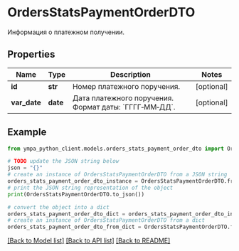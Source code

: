 # OrdersStatsPaymentOrderDTO

Информация о платежном получении.

## Properties

Name | Type | Description | Notes
------------ | ------------- | ------------- | -------------
**id** | **str** | Номер платежного поручения. | [optional] 
**var_date** | **date** | Дата платежного поручения.  Формат даты: &#x60;ГГГГ‑ММ‑ДД&#x60;.  | [optional] 

## Example

```python
from ympa_python_client.models.orders_stats_payment_order_dto import OrdersStatsPaymentOrderDTO

# TODO update the JSON string below
json = "{}"
# create an instance of OrdersStatsPaymentOrderDTO from a JSON string
orders_stats_payment_order_dto_instance = OrdersStatsPaymentOrderDTO.from_json(json)
# print the JSON string representation of the object
print(OrdersStatsPaymentOrderDTO.to_json())

# convert the object into a dict
orders_stats_payment_order_dto_dict = orders_stats_payment_order_dto_instance.to_dict()
# create an instance of OrdersStatsPaymentOrderDTO from a dict
orders_stats_payment_order_dto_from_dict = OrdersStatsPaymentOrderDTO.from_dict(orders_stats_payment_order_dto_dict)
```
[[Back to Model list]](../README.md#documentation-for-models) [[Back to API list]](../README.md#documentation-for-api-endpoints) [[Back to README]](../README.md)


